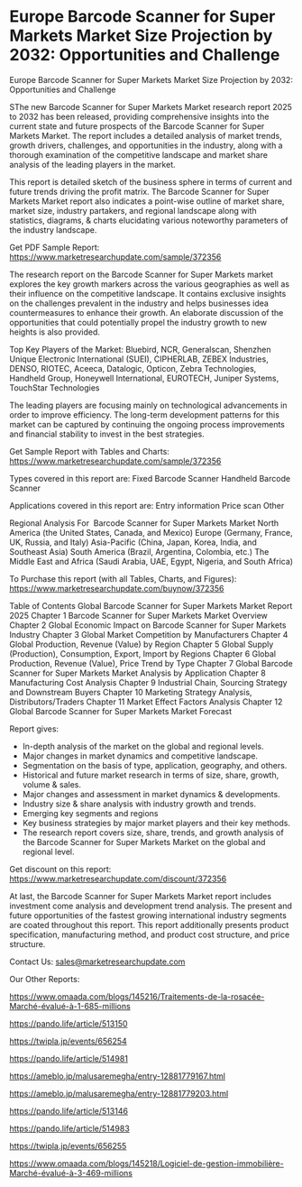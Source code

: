 # Europe Barcode Scanner for Super Markets Market Size Projection by 2032: Opportunities and Challenge

 Europe Barcode Scanner for Super Markets Market Size Projection by 2032: Opportunities and Challenge

SThe new Barcode Scanner for Super Markets Market research report 2025 to 2032 has been released, providing comprehensive insights into the current state and future prospects of the Barcode Scanner for Super Markets Market. The report includes a detailed analysis of market trends, growth drivers, challenges, and opportunities in the industry, along with a thorough examination of the competitive landscape and market share analysis of the leading players in the market.

This report is detailed sketch of the business sphere in terms of current and future trends driving the profit matrix. The Barcode Scanner for Super Markets Market report also indicates a point-wise outline of market share, market size, industry partakers, and regional landscape along with statistics, diagrams, & charts elucidating various noteworthy parameters of the industry landscape.

Get PDF Sample Report: https://www.marketresearchupdate.com/sample/372356

The research report on the Barcode Scanner for Super Markets market explores the key growth markers across the various geographies as well as their influence on the competitive landscape. It contains exclusive insights on the challenges prevalent in the industry and helps businesses idea countermeasures to enhance their growth. An elaborate discussion of the opportunities that could potentially propel the industry growth to new heights is also provided.

Top Key Players of the Market:
Bluebird, NCR, Generalscan, Shenzhen Unique Electronic International (SUEI), CIPHERLAB, ZEBEX Industries, DENSO, RIOTEC, Aceeca, Datalogic, Opticon, Zebra Technologies, Handheld Group, Honeywell International, EUROTECH, Juniper Systems, TouchStar Technologies


The leading players are focusing mainly on technological advancements in order to improve efficiency. The long-term development patterns for this market can be captured by continuing the ongoing process improvements and financial stability to invest in the best strategies.

Get Sample Report with Tables and Charts: https://www.marketresearchupdate.com/sample/372356

Types covered in this report are:
Fixed Barcode Scanner
Handheld Barcode Scanner


Applications covered in this report are:
Entry information
Price scan
Other


Regional Analysis For  Barcode Scanner for Super Markets Market
North America (the United States, Canada, and Mexico)
Europe (Germany, France, UK, Russia, and Italy)
Asia-Pacific (China, Japan, Korea, India, and Southeast Asia)
South America (Brazil, Argentina, Colombia, etc.)
The Middle East and Africa (Saudi Arabia, UAE, Egypt, Nigeria, and South Africa)

To Purchase this report (with all Tables, Charts, and Figures): https://www.marketresearchupdate.com/buynow/372356

Table of Contents
Global Barcode Scanner for Super Markets Market Report 2025
Chapter 1 Barcode Scanner for Super Markets Market Overview
Chapter 2 Global Economic Impact on Barcode Scanner for Super Markets Industry
Chapter 3 Global Market Competition by Manufacturers
Chapter 4 Global Production, Revenue (Value) by Region
Chapter 5 Global Supply (Production), Consumption, Export, Import by Regions
Chapter 6 Global Production, Revenue (Value), Price Trend by Type
Chapter 7 Global Barcode Scanner for Super Markets Market Analysis by Application
Chapter 8 Manufacturing Cost Analysis
Chapter 9 Industrial Chain, Sourcing Strategy and Downstream Buyers
Chapter 10 Marketing Strategy Analysis, Distributors/Traders
Chapter 11 Market Effect Factors Analysis
Chapter 12 Global Barcode Scanner for Super Markets Market Forecast

Report gives:

- In-depth analysis of the market on the global and regional levels.
- Major changes in market dynamics and competitive landscape.
- Segmentation on the basis of type, application, geography, and others.
- Historical and future market research in terms of size, share, growth, volume & sales.
- Major changes and assessment in market dynamics & developments.
- Industry size & share analysis with industry growth and trends.
- Emerging key segments and regions
- Key business strategies by major market players and their key methods.
- The research report covers size, share, trends, and growth analysis of the Barcode Scanner for Super Markets Market on the global and regional level.

Get discount on this report: https://www.marketresearchupdate.com/discount/372356

At last, the Barcode Scanner for Super Markets Market report includes investment come analysis and development trend analysis. The present and future opportunities of the fastest growing international industry segments are coated throughout this report. This report additionally presents product specification, manufacturing method, and product cost structure, and price structure.

Contact Us:
sales@marketresearchupdate.com

Our Other Reports:

https://www.omaada.com/blogs/145216/Traitements-de-la-rosacée-Marché-évalué-à-1-685-millions

https://pando.life/article/513150

https://twipla.jp/events/656254

https://pando.life/article/514981

https://ameblo.jp/malusaremegha/entry-12881779167.html

https://ameblo.jp/malusaremegha/entry-12881779203.html

https://pando.life/article/513146

https://pando.life/article/514983

https://twipla.jp/events/656255

https://www.omaada.com/blogs/145218/Logiciel-de-gestion-immobilière-Marché-évalué-à-3-469-millions
